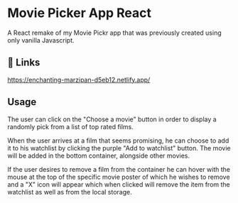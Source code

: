 
# Movie Picker App React

A React remake of my Movie Pickr app that was previously created using only vanilla Javascript. 






## 🔗 Links

https://enchanting-marzipan-d5eb12.netlify.app/
## Usage

The user can click on the "Choose a movie" button in order to display a randomly pick from a list of top rated films.

When the user arrives at a film that seems promising, he can choose to add it to his watchlist by clicking the purple "Add to watchlist" button. The movie will be added in the bottom container, alongside other movies.

If the user desires to remove a film from the container he can hover with the mouse at the top of the specific movie poster of which he wishes to remove and a "X" icon will appear which when clicked will remove the item from the watchlist as well as from the local storage.
